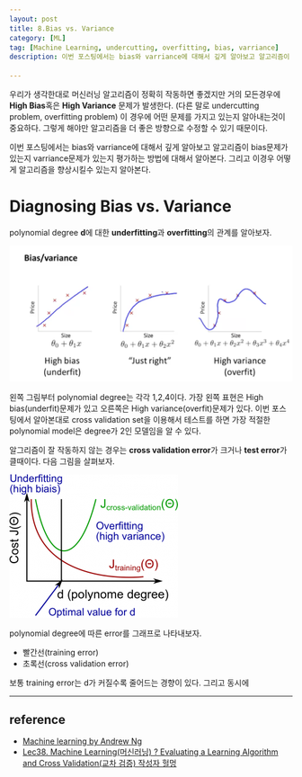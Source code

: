 ```yaml
---
layout: post
title: 8.Bias vs. Variance
category: [ML]
tag: [Machine Learning, undercutting, overfitting, bias, varriance]
description: 이번 포스팅에서는 bias와 varriance에 대해서 깊게 알아보고 알고리즘이 bias문제가 있는지 varriance문제가 있는지 평가하는 방법에 대해서 알아본다. 그리고 이경우 어떻게 알고리즘을 향상시킬수 있는지 알아본다.

---
```


우리가 생각한대로 머신러닝 알고리즘이 정확히 작동하면 좋겠지만 거의 모든경우에 **High Bias**혹은 **High Variance** 문제가 발생한다. (다른 말로 undercutting problem, overfitting problem) 이 경우에 어떤 문제를 가지고 있는지 알아내는것이 중요하다. 그렇게 해야만 알고리즘을 더 좋은 방향으로 수정할 수 있기 때문이다.

이번 포스팅에서는 bias와 varriance에 대해서 깊게 알아보고 알고리즘이 bias문제가 있는지 varriance문제가 있는지 평가하는 방법에 대해서 알아본다. 그리고 이경우 어떻게 알고리즘을 향상시킬수 있는지 알아본다.

# Diagnosing Bias vs. Variance

polynomial degree **d**에 대한 **underfitting**과 **overfitting**의 관계를 알아보자.

![예1](/images/MachineLearning/ml8/0.png)

왼쪽 그림부터 polynomial degree는 각각  1,2,4이다. 가장 왼쪽 표현은 High bias(underfit)문제가 있고 오른쪽은 High variance(overfit)문제가 있다. 이번 포스팅에서 알아본대로 cross validation set을 이용해서 테스트를 하면 가장 적절한 polynomial model은 degree가 2인 모델임을 알 수 있다.

알그리즘이 잘 작동하지 않는 경우는 **cross validation error**가 크거나 **test error**가 클때이다. 다음 그림을 살펴보자.

![예1](/images/MachineLearning/ml8/300px-Features-and-polynom-degree.png)

polynomial degree에 따른 error를 그래프로 나타내보자. 

 - 빨간선(training error)
 - 초록선(cross validation error)

보통 training error는 d가 커질수록 줄어드는 경향이 있다. 그리고 동시에 


---

## reference 

 - [Machine learning by Andrew Ng](https://www.coursera.org/learn/machine-learning)
 - [Lec38. Machine Learning(머신러닝) ? Evaluating a Learning Algorithm and Cross Validation(교차 검증) 작성자 헐멍](http://blog.naver.com/mypa3424/220576318791)
 

